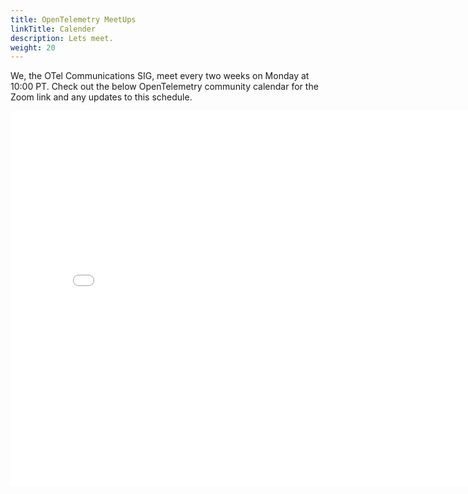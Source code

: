 ```yaml
---
title: OpenTelemetry MeetUps
linkTitle: Calender 
description: Lets meet.
weight: 20
---
```

We, the OTel Communications SIG, meet every two weeks on Monday at 10:00 PT. Check out the below OpenTelemetry community calendar for the Zoom link and any updates to this schedule.

<iframe src="<open-telemetry-google calanders link>" style="border: 0" width="800" height="600" frameborder="0" scrolling="no"></iframe>